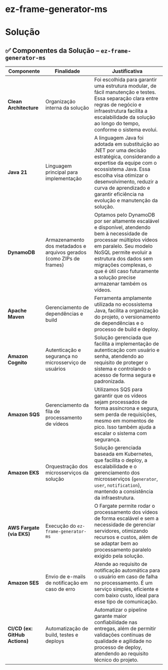 # ez-frame-generator-ms

# Solução

## ✅ Componentes da Solução – `ez-frame-generator-ms`

| **Componente**               | **Finalidade**                                                                 | **Justificativa**                                                                                                                                                                                                                                                                                      |
|------------------------------|--------------------------------------------------------------------------------|----------------------------------------------------------------------------------------------------------------------------------------------------------------------------------------------------------------------------------------------------------------------------------------------------------|
| **Clean Architecture**       | Organização interna da solução                                                 | Foi escolhida para garantir uma estrutura modular, de fácil manutenção e testes. Essa separação clara entre regras de negócio e infraestrutura facilita a escalabilidade da solução ao longo do tempo, conforme o sistema evolui.                                                                     |
| **Java 21**                  | Linguagem principal para implementação                                          | A linguagem Java foi adotada em substituição ao .NET por uma decisão estratégica, considerando a expertise da equipe com o ecossistema Java. Essa escolha visa otimizar o desenvolvimento, reduzir a curva de aprendizado e garantir eficiência na evolução e manutenção da solução.                   |
| **DynamoDB**                 | Armazenamento dos metadados e arquivos gerados (como ZIPs de frames)           | Optamos pelo DynamoDB por ser altamente escalável e disponível, atendendo bem à necessidade de processar múltiplos vídeos em paralelo. Seu modelo NoSQL permite evoluir a estrutura dos dados sem migrações complexas, o que é útil caso futuramente a solução precise armazenar também os vídeos.     |
| **Apache Maven**             | Gerenciamento de dependências e build                                          | Ferramenta amplamente utilizada no ecossistema Java, facilita a organização do projeto, o versionamento de dependências e o processo de build e deploy.                                                                                                                                                |
| **Amazon Cognito**           | Autenticação e segurança no microsserviço de usuários                          | Solução gerenciada que facilita a implementação de autenticação com usuário e senha, atendendo ao requisito de proteger o sistema e controlando o acesso de forma segura e padronizada.                                                                                                               |
| **Amazon SQS**               | Gerenciamento da fila de processamento de vídeos                               | Utilizamos SQS para garantir que os vídeos sejam processados de forma assíncrona e segura, sem perda de requisições, mesmo em momentos de pico. Isso também ajuda a escalar o sistema com segurança.                                                                                                   |
| **Amazon EKS**               | Orquestração dos microsserviços da solução                                     | Solução gerenciada baseada em Kubernetes, que facilita o deploy, a escalabilidade e o gerenciamento dos microsserviços (`generator`, `user`, `notification`), mantendo a consistência da infraestrutura.                                                                                                |
| **AWS Fargate (via EKS)**    | Execução do `ez-frame-generator-ms`                                           | O Fargate permite rodar o processamento dos vídeos de forma escalável e sem a necessidade de gerenciar servidores, otimizando recursos e custos, além de se adaptar bem ao processamento paralelo exigido pela solução.                                                                                |
| **Amazon SES**               | Envio de e-mails de notificação em caso de erro                                | Atende ao requisito de notificação automática para o usuário em caso de falha no processamento. É um serviço simples, eficiente e com baixo custo, ideal para esse tipo de comunicação.                                                                                                                 |
| **CI/CD (ex: GitHub Actions)** | Automatização de build, testes e deploys                                    | Automatizar o pipeline garante maior confiabilidade nas entregas, além de permitir validações contínuas de qualidade e agilidade no processo de deploy, atendendo ao requisito técnico do projeto.                                                                                                    |
